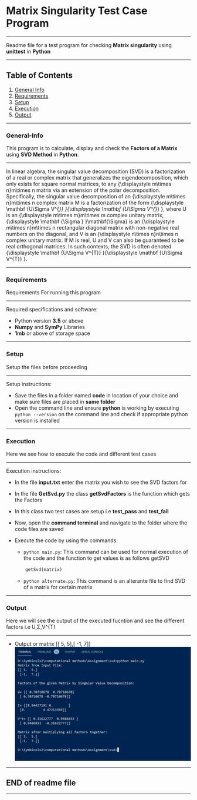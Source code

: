 # Matrix Singularity Test Case Program 
***
Readme file for a test program for checking **Matrix singularity** using **unittest** in **Python**
***

## Table of Contents
1. [General Info](#General-Info)
2. [Requirements](#Requirements)
3. [Setup](#Setup)
4. [Execution](#Execution)
5. [Output](#Output)
***
### General-Info
This program is to calculate, display and check the **Factors of a Matrix** using **SVD Method** in **Python**.
***
In linear algebra, the singular value decomposition (SVD) is a factorization of a real or complex matrix that generalizes the eigendecomposition, which only exists for square normal matrices, to any {\displaystyle m\times n}m\times n matrix via an extension of the polar decomposition.
Specifically, the singular value decomposition of an {\displaystyle m\times n}m\times n complex matrix M is a factorization of the form {\displaystyle \mathbf {U\Sigma V^{*}} }{\displaystyle \mathbf {U\Sigma V^{*}} }, where U is an {\displaystyle m\times m}m\times m complex unitary matrix, {\displaystyle \mathbf {\Sigma } }\mathbf{\Sigma} is an {\displaystyle m\times n}m\times n rectangular diagonal matrix with non-negative real numbers on the diagonal, and V is an {\displaystyle n\times n}n\times n complex unitary matrix. If M is real, U and V can also be guaranteed to be real orthogonal matrices. In such contexts, the SVD is often denoted {\displaystyle \mathbf {U\Sigma V^{T}} }{\displaystyle \mathbf {U\Sigma V^{T}} }.
***
### Requirements
Requirements For running this program
***
Required specifications and software: 
- Python version **3.5** or above
- **Numpy** and **SymPy** Libraries
- **1mb** or above of storage space
***
### Setup
Setup the files before proceeding
***
Setup instructions:
- Save the files in a folder named **code** in location of your choice and make sure files are placed in **same folder**
- Open the command line and ensure **python** is working by executing `python --version` on the command line and check if appropriate python version is installed
***
### Execution
Here we see how to execute the code and different test cases
***
Execution instructions:
- In the file **input.txt** enter the matrix you wish to see the SVD factors for
- In the file **GetSvd.py** the class **getSvdFactors** is the function which gets the Factors
- In this class two test cases are setup i.e **test_pass** and **test_fail**

- Now, open the **command terminal** and navigate to the folder where the code files are saved
- Execute the code by using the commands:
    - `python main.py`: This command can be used for normal execution of the code and the function to get values is as follows getSVD
    ```python
        getSvd(matrix)
    ``` 
    - `python alternate.py`: This command is an alterante file to find SVD of a matrix for certain matrix
***
### Output
Here we will see the output of the executed fucntion and see the different factors i.e U,Σ,V^{T}
***

- Output or matrix [[ 5, 5],[ -1, 7]]
![Output image of pass and fail test cases](https://github.com/iVibhuti/Msc-CA-CM2/blob/main/Kalash_Prn12/Assignment2/screenshots/Screenshot%20(301).png)


***
## END of readme file
***
